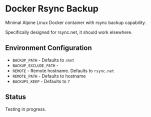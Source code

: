 # Docker Rsync Backup

Minimal Alpine Linux Docker container with rsync backup capability.

Specifically designed for rsync.net, it should work elsewhere.

## Environment Configuration

- `BACKUP_PATH` - Defaults to `/mnt`
- `BACKUP_EXCLUDE_PATH` -
- `REMOTE` - Remote hostname. Defaults to `rsync.net`
- `REMOTE_PATH` - Defaults to hostname
- `BACKUPS_KEEP` - Defaults to `7`

## Status

Testing in progress.
